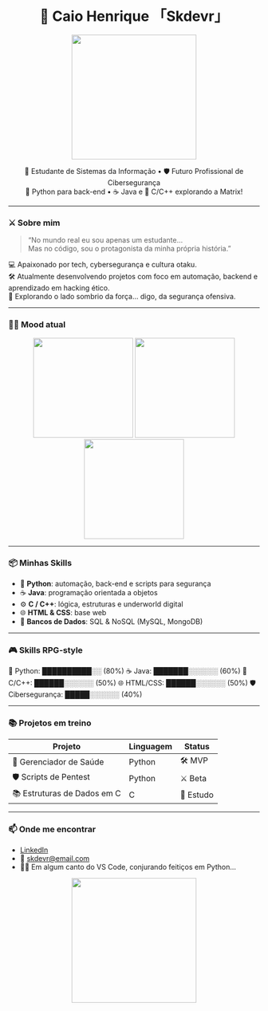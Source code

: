 <h1 align="center">👾 Caio Henrique 「Skdevr」</h1>

<p align="center">
  <img src="https://media.tenor.com/2uyENRmiUt0AAAAC/coding.gif" width="250"/>
</p>

<p align="center">
  🧠 Estudante de Sistemas da Informação • 🛡️ Futuro Profissional de Cibersegurança <br>
  🐍 Python para back-end • ☕ Java e 🧩 C/C++ explorando a Matrix!
</p>

---

### ⚔️ Sobre mim

> “No mundo real eu sou apenas um estudante...  
> Mas no código, sou o protagonista da minha própria história.”

💻 Apaixonado por tech, cybersegurança e cultura otaku.  
🛠️ Atualmente desenvolvendo projetos com foco em automação, backend e aprendizado em hacking ético.  
🌌 Explorando o lado sombrio da força... digo, da segurança ofensiva.

---

### 👩‍💻 Mood atual

<p align="center">
  <img src="https://media1.giphy.com/media/Ozf4qM5aX1qUqwtmFF/giphy.gif?cid=6c09b952b7vqud73013e6qbny4rptyj1jyllhh44xkfi27hv&ep=v1_internal_gif_by_id&rid=giphy.gif&ct=g" width="200"/>
  <img src="https://64.media.tumblr.com/f2c81e0a1859d21f053b548e2e90aa0f/tumblr_p2yg4z5rRX1td74edo1_500.gif" width="200"/>
  <img src="https://64.media.tumblr.com/1515ffb9222f9de0343da1557e3e517a/tumblr_pje0i7GgOm1wsyb14o1_400.gif" width="200"/>
</p>

---

### 📦 Minhas Skills

- 🐍 **Python**: automação, back-end e scripts para segurança
- ☕ **Java**: programação orientada a objetos
- ⚙️ **C / C++**: lógica, estruturas e underworld digital
- 🌐 **HTML & CSS**: base web
- 🧰 **Bancos de Dados**: SQL & NoSQL (MySQL, MongoDB)

---

### 🎮 Skills RPG-style

🐍 Python: ██████████░░ (80%)
☕ Java: ███████░░░░░░ (60%)
🧩 C/C++: ██████░░░░░░ (50%)
🌐 HTML/CSS: ██████░░░░░░ (50%)
🛡️ Cibersegurança: █████░░░░░░ (40%)


---

### 📚 Projetos em treino

| Projeto                        | Linguagem | Status    |
|-------------------------------|-----------|-----------|
| 💊 Gerenciador de Saúde       | Python    | 🛠️ MVP     |
| 🛡️ Scripts de Pentest         | Python    | ⚔️ Beta     |
| 📚 Estruturas de Dados em C   | C         | 📖 Estudo   |

---

### 📫 Onde me encontrar

- [LinkedIn](https://www.linkedin.com/in/seu-usuario)  
- 📧 skdevr@email.com  
- 🧙‍♂️ Em algum canto do VS Code, conjurando feitiços em Python...

<p align="center">
  <img src="https://media.tenor.com/Lq3UOQ1n6hMAAAAd/hacker-anime.gif" width="250"/>
</p>


